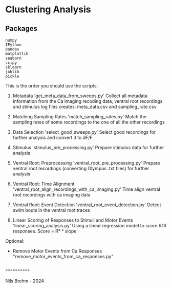 # Clustering Analysis
## Packages
```shell
numpy
IPython
pandas
matplotlib
seaborn
scipy
sklearn
joblib
pickle
```

This is the order you should use the scripts:

1. Metadata
'get_meta_data_from_sweeps.py'
Collect all metadata information from the Ca Imaging recoding data, ventral root recordings and stimulus log files
creates: meta_data.csv and sampling_rate.csv

2. Matching Sampling Rates
'match_sampling_rates.py'
Match the sampling rates of some recordings to the one of all the other recordings

3. Data Selection
'select_good_sweeps.py'
Select good recordings for further analysis and convert it to dF/F

4. Stimulus
'stimulus_pre_processing.py'
Prepare stimulus data for further analysis
 
5. Ventral Root: Preprocessing
'ventral_root_pre_processing.py'
Prepare ventral root recordings (converting Olympus .txt files) for further analysis

6. Ventral Root: Time Alignment
'ventral_root_align_recordings_with_ca_imaging.py'
Time align ventral root recordings with ca imaging data

7. Ventral Root: Event Detection
'ventral_root_event_detection.py'
Detect swim bouts in the ventral root traces

8. Linear Scoring of Responses to Stimuli and Motor Events
'linear_scoring_analysis.py'
Using a linear regression model to score ROI responses.
Score = R² * slope

Optional:
- Remove Motor Events from Ca Responses
  "remove_motor_events_from_ca_responses.py"

   


### ----------
Nils Brehm - 2024
